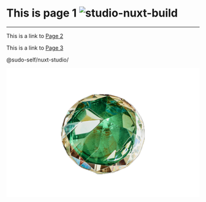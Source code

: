 # This is page 1  ![studio-nuxt-build](https://github.com/sudo-self/nuxt-studio/actions/workflows/studio.yml/badge.svg)
---
This is a link to [Page 2](/about)

This is a link to [Page 3](/info)

@sudo-self/nuxt-studio/

![eeeeee.png](/eeeeee.png)